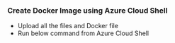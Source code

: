 ### Create Docker Image using Azure Cloud Shell
- Upload all the files and Docker file
- Run below command from Azure Cloud Shell
  ```az acr build --image sample/hello-world:v1 --registry mycontainerregistry008 --file Dockerfile .
  ```
